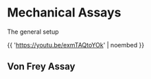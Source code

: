 # Mechanical Assays

The general setup

{{ 'https://youtu.be/exmTAQtoYOk' \| noembed }}



## Von Frey Assay



